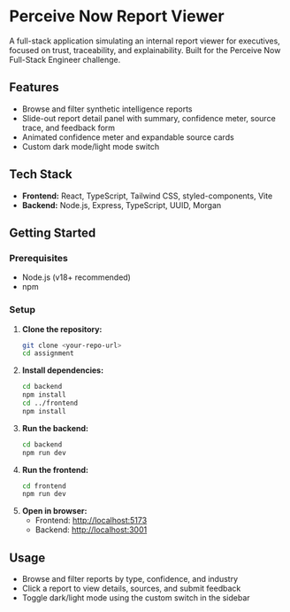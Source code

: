 # Perceive Now Report Viewer

A full-stack application simulating an internal report viewer for executives, focused on trust, traceability, and explainability. Built for the Perceive Now Full-Stack Engineer challenge.

## Features
- Browse and filter synthetic intelligence reports
- Slide-out report detail panel with summary, confidence meter, source trace, and feedback form
- Animated confidence meter and expandable source cards
- Custom dark mode/light mode switch 

## Tech Stack
- **Frontend:** React, TypeScript, Tailwind CSS, styled-components, Vite
- **Backend:** Node.js, Express, TypeScript, UUID, Morgan



## Getting Started

### Prerequisites
- Node.js (v18+ recommended)
- npm

### Setup
1. **Clone the repository:**
   ```bash
   git clone <your-repo-url>
   cd assignment
   ```
2. **Install dependencies:**
   ```bash
   cd backend
   npm install
   cd ../frontend
   npm install
   ```
3. **Run the backend:**
   ```bash
   cd backend
   npm run dev
   ```
4. **Run the frontend:**
   ```bash
   cd frontend
   npm run dev
   ```
5. **Open in browser:**
   - Frontend: [http://localhost:5173](http://localhost:5173)
   - Backend: [http://localhost:3001](http://localhost:3001)

## Usage
- Browse and filter reports by type, confidence, and industry
- Click a report to view details, sources, and submit feedback
- Toggle dark/light mode using the custom switch in the sidebar
